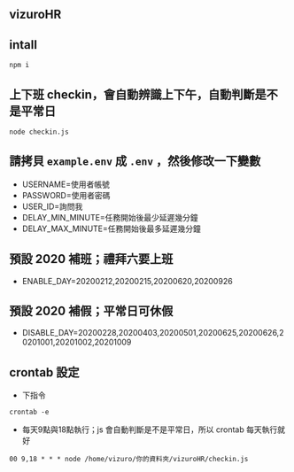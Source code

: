 ## vizuroHR

## intall

`npm i`

## 上下班 checkin，會自動辨識上下午，自動判斷是不是平常日

`node checkin.js`


## 請拷貝 `example.env` 成 `.env` ，然後修改一下變數
- USERNAME=使用者帳號
- PASSWORD=使用者密碼
- USER_ID=詢問我
- DELAY_MIN_MINUTE=任務開始後最少延遲幾分鐘
- DELAY_MAX_MINUTE=任務開始後最多延遲幾分鐘

## 預設 2020 補班；禮拜六要上班
- ENABLE_DAY=20200212,20200215,20200620,20200926

## 預設 2020 補假；平常日可休假
- DISABLE_DAY=20200228,20200403,20200501,20200625,20200626,20201001,20201002,20201009


## crontab 設定

 - 下指令
 
 `crontab -e`
 
 - 每天9點與18點執行；js 會自動判斷是不是平常日，所以 crontab 每天執行就好
 
 `00 9,18 * * * node /home/vizuro/你的資料夾/vizuroHR/checkin.js`
